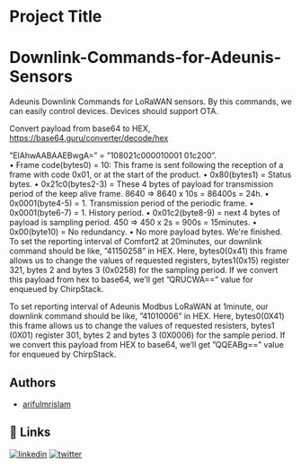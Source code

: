 
# Project Title
# Downlink-Commands-for-Adeunis-Sensors

Adeunis Downlink Commands for LoRaWAN sensors. By this commands, we can easily control devices. Devices should support OTA.

Convert payload from base64 to HEX, 
https://base64.guru/converter/decode/hex

”ElAhwAABAAEBwgA=” =  ”108021c000010001 01c200”.   
•	Frame code(bytes0) = 10: This frame is sent following the reception of a frame with code 0x01, or at the start of the product.
•	0x80(bytes1) = Status bytes.
•	0x21c0(bytes2-3) = These 4 bytes of payload for transmission period of the keep alive frame. 8640 => 8640 x 10s = 86400s = 24h.
•	0x0001(byte4-5) = 1. Transmission period of the periodic frame.
•	0x0001(byte6-7) = 1. History period.
•	0x01c2(byte8-9) = next 4 bytes of payload is sampling period. 450 => 450 x 2s = 900s = 15minutes.
•	0x00(byte10) = No redundancy. 
•	No more payload bytes. We're finished.
To set the reporting interval of Comfort2 at 20minutes, our downlink command should be like, ”41150258”  in HEX. Here, bytes0(0x41) this frame allows us to change the values of requested registers, bytes1(0x15) register 321, bytes 2 and bytes 3 (0x0258) for the sampling period.
If we convert this payload from hex to base64, we’ll get ”QRUCWA==” value for enqueued by ChirpStack. 


To set reporting interval of Adeunis Modbus LoRaWAN at 1minute, our downlink command should be like, ”41010006”  in HEX. Here, bytes0(0X41) this frame allows us to change the values of requested resisters, bytes1 (0X01) register 301, bytes 2 and bytes 3 (0X0006) for the sample period.
If we convert this payload from HEX to base64, we’ll get ”QQEABg==” value for enqueued by ChirpStack.


## Authors

- [arifulmrislam](https://github.com/arifulmrislam)

  
## 🔗 Links
[![linkedin](https://img.shields.io/badge/linkedin-0A66C2?style=for-the-badge&logo=linkedin&logoColor=white)](https://www.linkedin.com/in/ariful-islam-arif-2987b51a3/)
[![twitter](https://img.shields.io/badge/twitter-1DA1F2?style=for-the-badge&logo=twitter&logoColor=white)](https://twitter.com/arifulislam301)

  